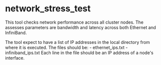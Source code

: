 # network_stress_test

This tool checks network performance across all cluster nodes.
The assesses parameters are bandwidth and latency across both Ethernet and InfiniBand.

The tool expect to have a list of IP addresses in the local directory from where it is executed.
The files should be:
    - ethernet_ips.txt
    - infiniband_ips.txt
Each line in the file should be an IP address of a node's interface.

